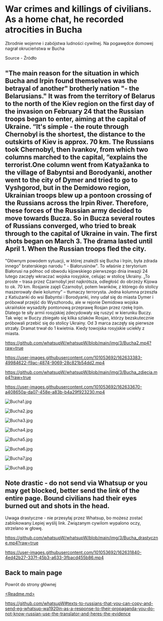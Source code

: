# War crimes and killings of civilians. As a home chat, he recorded atrocities in Bucha
Zbrodnie wojenne i zabójstwa ludności cywilnej. Na pogawędce domowej nagrał okrucieństwa w Bucha

Source - Źródło
[<BBC Bucha>](<https://www.bbc.com/ukrainian/features-60980624/>)
[<BBC Bucha>](<https://www.bbc.com/ukrainian/features-60747432/>)
  
## "The main reason for the situation in which Bucha and Irpin found themselves was the betrayal of another" brotherly nation "- the Belarusians." It was from the territory of Belarus to the north of the Kiev region on the first day of the invasion on February 24 that the Russian troops began to enter, aiming at the capital of Ukraine. “It's simple - the route through Chernobyl is the shortest, the distance to the outskirts of Kiev is approx. 70 km. The Russians took Chernobyl, then Ivankov, from which two columns marched to the capital, ”explains the terrorist.One column went from Katyažanka to the village of Babyntsi and Borodyanki, another went to the city of Dymer and tried to go to Vyshgorod, but in the Demidowo region, Ukrainian troops blew up a pontoon crossing of the Russians across the Irpin River. Therefore, these forces of the Russian army decided to move towards Bucza. So in Bucza several routes of Russians converged, who tried to break through to the capital of Ukraine in vain. The first shots began on March 3. The drama lasted until April 1. When the Russian troops fled the city.
  
 "Głównym powodem sytuacji, w której znaleźli się Bucha i Irpin, była zdrada innego" braterskiego narodu " - Białorusinów". To właśnie z terytorium Białorusi na północ od obwodu kijowskiego pierwszego dnia inwazji 24 lutego zaczęły wkraczać wojska rosyjskie, celując w stolicę Ukrainy. „To proste – trasa przez Czarnobyl jest najkrótsza, odległość do obrzeży Kijowa to ok. 70 km. Rosjanie zajęli Czarnobyl, potem Iwanków, z którego do stolicy maszerowały dwie kolumny” – tłumaczy terrorysta.
Jedna kolumna przeszła z Katiużanki do wsi Babyntsi i Borodyanki, inny udał się do miasta Dymer i próbował przejść do Wyszhorodu, ale w rejonie Demidowa wojska ukraińskie wysadziły pontonową przeprawę Rosjan przez rzekę Irpin. Dlatego te siły armii rosyjskiej zdecydowały się ruszyć w kierunku Buczy. Tak więc w Buczy zbiegało się kilka szlaków Rosjan, którzy bezskutecznie próbowali przebić się do stolicy Ukrainy.
  Od 3 marca zaczęły się pierwsze strzały. Dramat trwał do 1 kwietnia. Kiedy towojska rosyjskie uciekły z miasta.

https://github.com/whatsupW/whatsupW/blob/main/img/3/Bucha2.mp4?raw=true

https://user-images.githubusercontent.com/101053692/162633383-49984622-f9ac-4874-9069-28c821b54dd2.mp4


https://github.com/whatsupW/whatsupW/blob/main/img/3/Bucha_zdjecia.mp4?raw=true

https://user-images.githubusercontent.com/101053692/162633670-a408650a-da07-458e-a83b-b4a29f923230.mp4

![Bucha1.jpg](https://github.com/whatsupW/whatsupW/blob/main/img/3/Bucha1.jpg?raw=true)

![Bucha2.jpg](https://github.com/whatsupW/whatsupW/blob/main/img/3/Bucha2.jpg?raw=true)
  
  ![Bucha3.jpg](https://github.com/whatsupW/whatsupW/blob/main/img/3/Bucha3.jpg?raw=true)
  
  ![Bucha4.jpg](https://github.com/whatsupW/whatsupW/blob/main/img/3/Bucha4.jpg?raw=true)
  
  ![Bucha5.jpg](https://github.com/whatsupW/whatsupW/blob/main/img/3/Bucha5.jpg?raw=true)
  
  ![Bucha6.jpg](https://github.com/whatsupW/whatsupW/blob/main/img/3/Bucha6.jpg?raw=true)
  
  ![Bucha7.jpg](https://github.com/whatsupW/whatsupW/blob/main/img/3/Bucha7.jpg?raw=true)
  
  ![Bucha8.jpg](https://github.com/whatsupW/whatsupW/blob/main/img/3/Bucha8.jpg?raw=true)
  
  
  
  
  

## Note drastic - do not send via Whatsup or you may get blocked, better send the link of the entire page. Bound civilians had their eyes burned out and shots in the head.
Uwaga drastyczne - nie przesyłaj przez Whatsup, bo możesz zostać zablokowany.Lepiej wyślij link.  Związanym cywilom wypalono oczy, strzelano w głowę.

https://github.com/whatsupW/whatsupW/blob/main/img/3/Bucha_drastyczne.mp4?raw=true

https://user-images.githubusercontent.com/101053692/162631840-4ed42b27-337f-45b3-a633-3fbacd455b86.mp4
  
## Back to main page
Powrót do strony głównej

[<Readme.md>](<https://github.com/whatsupW/whatsupW/blob/main/README.md#texts-to-russians-that-you-can-copy-and-send-eg-whatsup-wa1920in-as-a-response-to-their-propaganda-you-do-not-know-russian-use-the-translator-and-heres-the-evidence>)

https://github.com/whatsupW#texts-to-russians-that-you-can-copy-and-send-eg-whatsup-wa1920in-as-a-response-to-their-propaganda-you-do-not-know-russian-use-the-translator-and-heres-the-evidence
